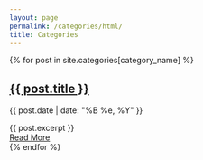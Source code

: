 ```yaml
---
layout: page
permalink: /categories/html/
title: Categories
---
```


{% for post in site.categories[category_name] %}
<article class="post">
  <h1>
      <a href="{{ site.baseurl }}{{ post.url }}">{{ post.title }}</a>
  </h1>
  <div>
    <p class="post_date">{{ post.date | date: "%B %e, %Y" }}</p>
  </div>
  <div class="entry">
    {{ post.excerpt }}
  </div>
  <a href="{{ site.baseurl }}{{ post.url }}" class="read-more">
      Read More
  </a>
</article>
{% endfor %}